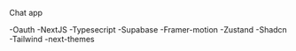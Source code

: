 Chat app 


-Oauth
-NextJS
-Typesecript
-Supabase
-Framer-motion
-Zustand
-Shadcn
-Tailwind
-next-themes

